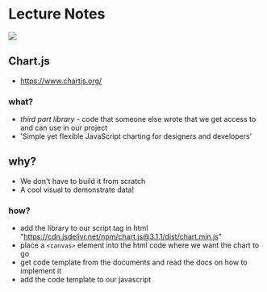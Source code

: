# Lecture Notes

[![](https://data.jsdelivr.com/v1/package/npm/chart.js/badge)](https://www.jsdelivr.com/package/npm/chart.js)

## Chart.js
- https://www.chartjs.org/

### what?
- *third part library* - code that someone else wrote that we get access to and can use in our project
- 'Simple yet flexible JavaScript charting for designers and developers'

## why?
- We don't have to build it from scratch
- A cool visual to demonstrate data!

### how?
- add the library to our script tag in html "https://cdn.jsdelivr.net/npm/chart.js@3.1.1/dist/chart.min.js"
- place a `<canvas>` element into the html code where we want the chart to go
- get code template from the documents and read the docs on how to implement it
- add the code template to our javascript